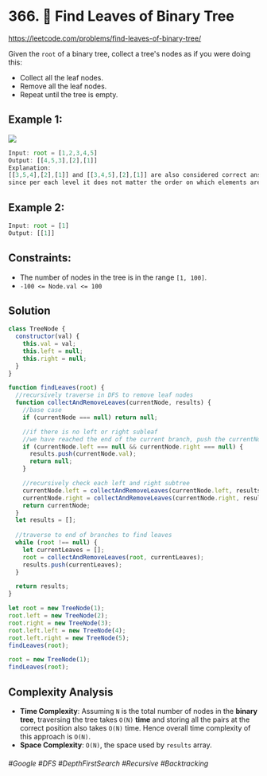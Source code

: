 # 366. 🔎 Find Leaves of Binary Tree
https://leetcode.com/problems/find-leaves-of-binary-tree/

Given the `root` of a binary tree, collect a tree's nodes as if you were doing this:
- Collect all the leaf nodes.
- Remove all the leaf nodes.
- Repeat until the tree is empty.
 
## Example 1:
![](https://assets.leetcode.com/uploads/2021/03/16/remleaves-tree.jpg)
````js
Input: root = [1,2,3,4,5]
Output: [[4,5,3],[2],[1]]
Explanation:
[[3,5,4],[2],[1]] and [[3,4,5],[2],[1]] are also considered correct answers 
since per each level it does not matter the order on which elements are returned.
````
## Example 2:
````js
Input: root = [1]
Output: [[1]]
````


## Constraints:

- The number of nodes in the tree is in the range `[1, 100]`.
- `-100 <= Node.val <= 100`

## Solution
````js
class TreeNode {
  constructor(val) {
    this.val = val;
    this.left = null;
    this.right = null;
  }
}

function findLeaves(root) {  
  //recursively traverse in DFS to remove leaf nodes
  function collectAndRemoveLeaves(currentNode, results) {
    //base case
    if (currentNode === null) return null;

    //if there is no left or right subleaf
    //we have reached the end of the current branch, push the currentNode.val onto results
    if (currentNode.left === null && currentNode.right === null) {
      results.push(currentNode.val);
      return null;
    }

    //recursively check each left and right subtree
    currentNode.left = collectAndRemoveLeaves(currentNode.left, results);
    currentNode.right = collectAndRemoveLeaves(currentNode.right, results);
    return currentNode;
  }
  let results = [];
  
  //traverse to end of branches to find leaves
  while (root !== null) {
    let currentLeaves = [];
    root = collectAndRemoveLeaves(root, currentLeaves);
    results.push(currentLeaves);
  }

  return results;
}

let root = new TreeNode(1);
root.left = new TreeNode(2);
root.right = new TreeNode(3);
root.left.left = new TreeNode(4);
root.left.right = new TreeNode(5);
findLeaves(root);

root = new TreeNode(1);
findLeaves(root);
````

## Complexity Analysis
- <b>Time Complexity</b>: Assuming `N` is the total number of nodes in the <b>binary tree</b>, traversing the tree takes `O(N)` <b>time</b> and storing all the pairs at the correct position also takes `O(N)` time. Hence overall time complexity of this approach is `O(N)`.
- <b>Space Complexity</b>: `O(N)`, the space used by `results` array.



###### #Google #DFS #DepthFirstSearch #Recursive #Backtracking
